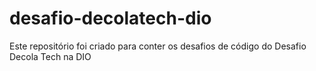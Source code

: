 # desafio-decolatech-dio
Este repositório foi criado para conter os desafios de código do Desafio Decola Tech na DIO
